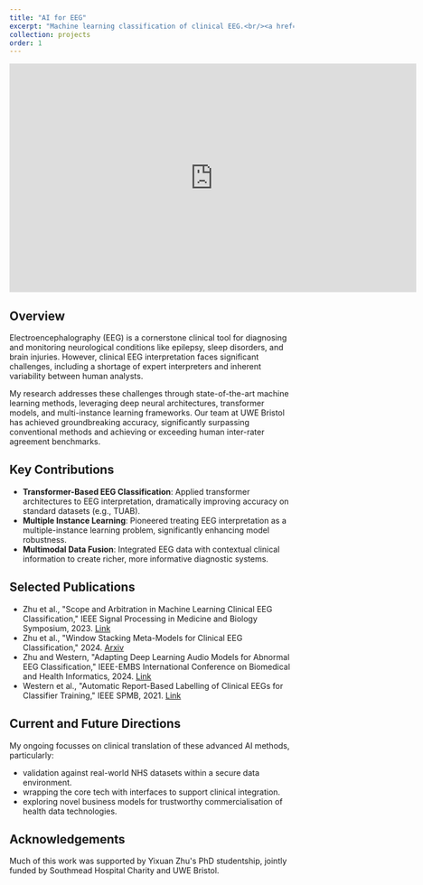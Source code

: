 ```yaml
---
title: "AI for EEG"
excerpt: "Machine learning classification of clinical EEG.<br/><a href='https://www.youtube.com/embed/qoOEXJrMrKg' target='_blank'><img src='https://www.youtube.com/embed/qoOEXJrMrKg/0.jpg' width='500'></a>"
collection: projects
order: 1
---
```


<div style="text-align:center;">
  <iframe width="720" height="405" 
    src="https://www.youtube.com/embed/qoOEXJrMrKg" 
    title="Machine Learning for Clinical EEG" 
    frameborder="0" 
    allow="accelerometer; autoplay; clipboard-write; encrypted-media; gyroscope; picture-in-picture; web-share" 
    allowfullscreen>
  </iframe>
</div>

## Overview

Electroencephalography (EEG) is a cornerstone clinical tool for diagnosing and monitoring neurological conditions like epilepsy, sleep disorders, and brain injuries. However, clinical EEG interpretation faces significant challenges, including a shortage of expert interpreters and inherent variability between human analysts.

My research addresses these challenges through state-of-the-art machine learning methods, leveraging deep neural architectures, transformer models, and multi-instance learning frameworks. Our team at UWE Bristol has achieved groundbreaking accuracy, significantly surpassing conventional methods and achieving or exceeding human inter-rater agreement benchmarks.

## Key Contributions

* **Transformer-Based EEG Classification**: Applied transformer architectures to EEG interpretation, dramatically improving accuracy on standard datasets (e.g., TUAB).
* **Multiple Instance Learning**: Pioneered treating EEG interpretation as a multiple-instance learning problem, significantly enhancing model robustness.
* **Multimodal Data Fusion**: Integrated EEG data with contextual clinical information to create richer, more informative diagnostic systems.

## Selected Publications

* Zhu et al., "Scope and Arbitration in Machine Learning Clinical EEG Classification," IEEE Signal Processing in Medicine and Biology Symposium, 2023. [Link](https://ieeexplore.ieee.org/abstract/document/10372635)
* Zhu et al., "Window Stacking Meta-Models for Clinical EEG Classification," 2024. [Arxiv](https://arxiv.org/abs/2401.10283)
* Zhu and Western, "Adapting Deep Learning Audio Models for Abnormal EEG Classification," IEEE-EMBS International Conference on Biomedical and Health Informatics, 2024. [Link](https://ieeexplore.ieee.org/document/10913666)
* Western et al., "Automatic Report-Based Labelling of Clinical EEGs for Classifier Training," IEEE SPMB, 2021. [Link](https://ieeexplore.ieee.org/abstract/document/9672295)

## Current and Future Directions

My ongoing focusses on clinical translation of these advanced AI methods, particularly:
* validation against real-world NHS datasets within a secure data environment.
* wrapping the core tech with interfaces to support clinical integration.
* exploring novel business models for trustworthy commercialisation of health data technologies.

## Acknowledgements

Much of this work was supported by Yixuan Zhu's PhD studentship, jointly funded by Southmead Hospital Charity and UWE Bristol.
